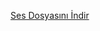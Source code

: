 [Ses Dosyasını İndir]([https://gofile.io/d/gMvdpr](https://store10.gofile.io/download/web/cb5de95e-2c23-4301-b013-2c06f6ba7278/download.wav))
